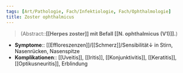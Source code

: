 ```yaml
---
tags: [Art/Pathologie, Fach/Infektiologie, Fach/Ophthalmologie]
title: Zoster ophthalmicus
---
```

> (Abstract::**[[Herpes zoster]] mit Befall [[N. ophthalmicus (V1)]].**)
- **Symptome**:: [[Effloreszenzen]]/[[Schmerz]]/Sensibilität↓ in Stirn, Nasenrücken, Nasenspitze
- **Komplikationen**:: [[Uveitis]], [[Iritis]], [[Konjunktivitis]], [[Keratitis]], [[Optikusneuritis]], Erblindung